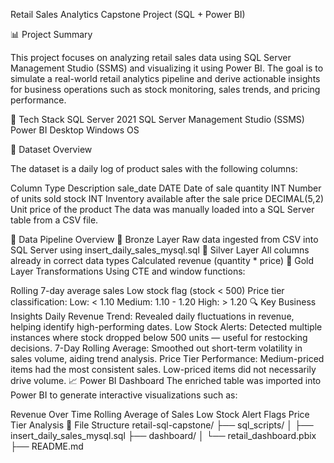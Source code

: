 Retail Sales Analytics Capstone Project (SQL + Power BI)

📊 Project Summary

This project focuses on analyzing retail sales data using SQL Server Management Studio (SSMS) and visualizing it using Power BI. The goal is to simulate a real-world retail analytics pipeline and derive actionable insights for business operations such as stock monitoring, sales trends, and pricing performance.

🧰 Tech Stack
SQL Server 2021
SQL Server Management Studio (SSMS)
Power BI Desktop
Windows OS

📁 Dataset Overview

The dataset is a daily log of product sales with the following columns:

Column	Type	Description
sale_date	DATE	Date of sale
quantity	INT	Number of units sold
stock	INT	Inventory available after the sale
price	DECIMAL(5,2)	Unit price of the product
The data was manually loaded into a SQL Server table from a CSV file.

🧱 Data Pipeline Overview
🔹 Bronze Layer
Raw data ingested from CSV into SQL Server using insert_daily_sales_mysql.sql
🔹 Silver Layer
All columns already in correct data types
Calculated revenue (quantity * price)
🔹 Gold Layer Transformations
Using CTE and window functions:

Rolling 7-day average sales
Low stock flag (stock < 500)
Price tier classification:
Low: < 1.10
Medium: 1.10 - 1.20
High: > 1.20
🔍 Key Business Insights
Daily Revenue Trend: Revealed daily fluctuations in revenue, helping identify high-performing dates.
Low Stock Alerts: Detected multiple instances where stock dropped below 500 units — useful for restocking decisions.
7-Day Rolling Average: Smoothed out short-term volatility in sales volume, aiding trend analysis.
Price Tier Performance:
Medium-priced items had the most consistent sales.
Low-priced items did not necessarily drive volume.
📈 Power BI Dashboard
The enriched table was imported into Power BI to generate interactive visualizations such as:

Revenue Over Time
Rolling Average of Sales
Low Stock Alert Flags
Price Tier Analysis
📂 File Structure
retail-sql-capstone/
├── sql_scripts/
│   ├── insert_daily_sales_mysql.sql
├── dashboard/
│   └── retail_dashboard.pbix
├── README.md

